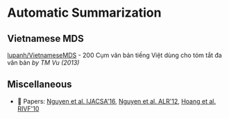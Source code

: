 # Automatic Summarization

## Vietnamese MDS

[lupanh/VietnameseMDS](https://github.com/lupanh/VietnameseMDS) - 200 Cụm văn bản tiếng Việt dùng cho tóm tắt đa văn bản *by TM Vu (2013)*

## Miscellaneous

* :scroll: Papers: [Nguyen et al. IJACSA'16](https://www.researchgate.net/publication/297591899_Improving_Quality_of_Vietnamese_Text_Summarization_Based_on_Sentence_Compression), [Nguyen et al. ALR'12](http://www.aclweb.org/anthology/W16-5405), [Hoang et al. RIVF'10](https://ieeexplore.ieee.org/document/5633162/)
